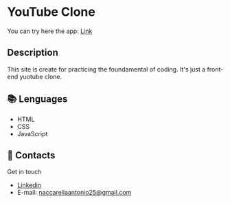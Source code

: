 # YouTube Clone

You can try here the app: [Link](https://antonio-naccarella.github.io/YouTubeClone/)

## Description

This site is create for practicing the foundamental of coding.
It's just a front-end yuotube clone.

## :books: Lenguages

- HTML
- CSS
- JavaScript

## :e-mail: Contacts

Get in touch

- [Linkedin](https://www.linkedin.com/in/antonio-naccarella-31976725a/)
- E-mail: naccarellaantonio25@gmail.com
